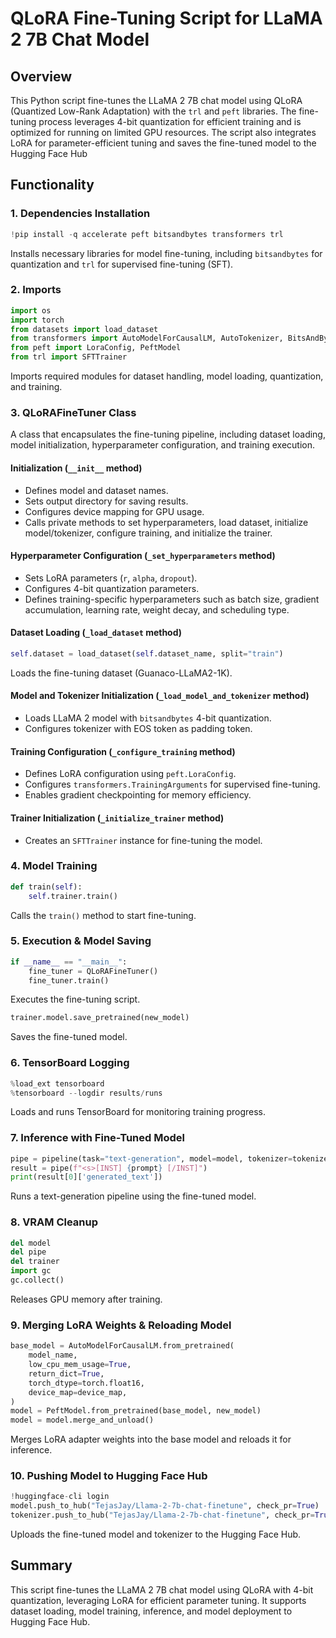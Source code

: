 # QLoRA Fine-Tuning Script for LLaMA 2 7B Chat Model

## Overview

This Python script fine-tunes the LLaMA 2 7B chat model using QLoRA (Quantized Low-Rank Adaptation) with the `trl` and `peft` libraries. The fine-tuning process leverages 4-bit quantization for efficient training and is optimized for running on limited GPU resources. The script also integrates LoRA for parameter-efficient tuning and saves the fine-tuned model to the Hugging Face Hub

## Functionality

### 1\. **Dependencies Installation**

```python
!pip install -q accelerate peft bitsandbytes transformers trl
```

Installs necessary libraries for model fine-tuning, including `bitsandbytes` for quantization and `trl` for supervised fine-tuning (SFT).

### 2\. **Imports**

```python
import os
import torch
from datasets import load_dataset
from transformers import AutoModelForCausalLM, AutoTokenizer, BitsAndBytesConfig, TrainingArguments, pipeline, logging
from peft import LoraConfig, PeftModel
from trl import SFTTrainer
```

Imports required modules for dataset handling, model loading, quantization, and training.

### 3\. **QLoRAFineTuner Class**

A class that encapsulates the fine-tuning pipeline, including dataset loading, model initialization, hyperparameter configuration, and training execution.

#### **Initialization (`__init__` method)**

-   Defines model and dataset names.
-   Sets output directory for saving results.
-   Configures device mapping for GPU usage.
-   Calls private methods to set hyperparameters, load dataset, initialize model/tokenizer, configure training, and initialize the trainer.

#### **Hyperparameter Configuration (`_set_hyperparameters` method)**

-   Sets LoRA parameters (`r`, `alpha`, `dropout`).
-   Configures 4-bit quantization parameters.
-   Defines training-specific hyperparameters such as batch size, gradient accumulation, learning rate, weight decay, and scheduling type.

#### **Dataset Loading (`_load_dataset` method)**

```python
self.dataset = load_dataset(self.dataset_name, split="train")
```

Loads the fine-tuning dataset (Guanaco-LLaMA2-1K).

#### **Model and Tokenizer Initialization (`_load_model_and_tokenizer` method)**

-   Loads LLaMA 2 model with `bitsandbytes` 4-bit quantization.
-   Configures tokenizer with EOS token as padding token.

#### **Training Configuration (`_configure_training` method)**

-   Defines LoRA configuration using `peft.LoraConfig`.
-   Configures `transformers.TrainingArguments` for supervised fine-tuning.
-   Enables gradient checkpointing for memory efficiency.

#### **Trainer Initialization (`_initialize_trainer` method)**

-   Creates an `SFTTrainer` instance for fine-tuning the model.

### 4\. **Model Training**

```python
def train(self):
    self.trainer.train()
```

Calls the `train()` method to start fine-tuning.

### 5\. **Execution & Model Saving**

```python
if __name__ == "__main__":
    fine_tuner = QLoRAFineTuner()
    fine_tuner.train()
```

Executes the fine-tuning script.

```python
trainer.model.save_pretrained(new_model)
```

Saves the fine-tuned model.

### 6\. **TensorBoard Logging**

```python
%load_ext tensorboard
%tensorboard --logdir results/runs
```

Loads and runs TensorBoard for monitoring training progress.

### 7\. **Inference with Fine-Tuned Model**

```python
pipe = pipeline(task="text-generation", model=model, tokenizer=tokenizer, max_length=200)
result = pipe(f"<s>[INST] {prompt} [/INST]")
print(result[0]['generated_text'])
```

Runs a text-generation pipeline using the fine-tuned model.

### 8\. **VRAM Cleanup**

```python
del model
del pipe
del trainer
import gc
gc.collect()
```

Releases GPU memory after training.

### 9\. **Merging LoRA Weights & Reloading Model**

```python
base_model = AutoModelForCausalLM.from_pretrained(
    model_name,
    low_cpu_mem_usage=True,
    return_dict=True,
    torch_dtype=torch.float16,
    device_map=device_map,
)
model = PeftModel.from_pretrained(base_model, new_model)
model = model.merge_and_unload()
```

Merges LoRA adapter weights into the base model and reloads it for inference.

### 10\. **Pushing Model to Hugging Face Hub**

```python
!huggingface-cli login
model.push_to_hub("TejasJay/Llama-2-7b-chat-finetune", check_pr=True)
tokenizer.push_to_hub("TejasJay/Llama-2-7b-chat-finetune", check_pr=True)
```

Uploads the fine-tuned model and tokenizer to the Hugging Face Hub.

## Summary

This script fine-tunes the LLaMA 2 7B chat model using QLoRA with 4-bit quantization, leveraging LoRA for efficient parameter tuning. It supports dataset loading, model training, inference, and model deployment to Hugging Face Hub.
